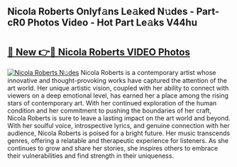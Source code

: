 ## Nicola Roberts Onlyf𝚊ns Le𝚊ked N𝚞des - Part-cR0 Photos Video - Hot Part Le𝚊ks V44hu

# <h2><a href="http://ab75118.deff.icu/?id=Nicola+Roberts">🔗 New 👉🔴 Nicola Roberts VIDEO Photos</a></h2>

[![Nicola Roberts N𝚞des](https://i.imgur.com/rIISA9y.gif)](http://ab75118.deff.icu/?id=Nicola+Roberts)
Nicola Roberts is a contemporary artist whose innovative and thought-provoking works have captured the attention of the art world. Her unique artistic vision, coupled with her ability to connect with viewers on a deep emotional level, has earned her a place among the rising stars of contemporary art. With her continued exploration of the human condition and her commitment to pushing the boundaries of her craft, Nicola Roberts is sure to leave a lasting impact on the art world and beyond. With her soulful voice, introspective lyrics, and genuine connection with her audience, Nicola Roberts is poised for a bright future. Her music transcends genres, offering a relatable and therapeutic experience for listeners. As she continues to grow and share her stories, she inspires others to embrace their vulnerabilities and find strength in their uniqueness.
